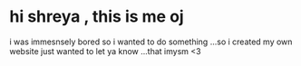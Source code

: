 # hi shreya , this is me oj 
i was immesnsely bored so i wanted to do something ...so i created my own website 
just wanted to let ya know ...that imysm  <3 

